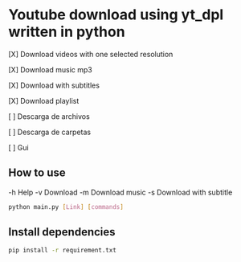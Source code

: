 # Youtube download using yt_dpl written in python
[X] Download videos with one selected resolution

[X] Download music mp3

[X] Download with subtitles

[X] Download playlist

[ ] Descarga de archivos

[ ] Descarga de carpetas

[ ] Gui

## How to use
-h   Help
-v   Download
-m   Download music
-s   Download with subtitle

```sh
python main.py [Link] [commands]
```

## Install dependencies
```sh
pip install -r requirement.txt
```
